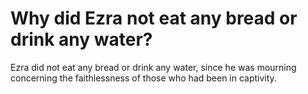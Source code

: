 # Why did Ezra not eat any bread or drink any water?

Ezra did not eat any bread or drink any water, since he was mourning concerning the faithlessness of those who had been in captivity.
